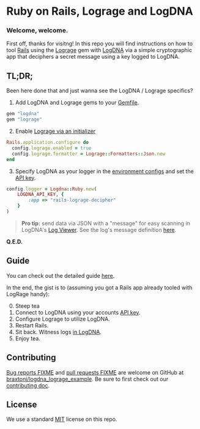 # Ruby on Rails, Lograge and LogDNA

### Welcome, welcome.

First off, thanks for visitng!  In this repo you will find instructions on how to tool <a href="https://rubyonrails.org/" target="_blank">Rails</a> using the <a href="https://github.com/roidrage/lograge" target="_blank">Lograge</a> gem with <a href="https://logdna.com" target="_blank">LogDNA</a> via a simple cryptographic app that deciphers a secret message using a key logged to LogDNA.

## TL;DR;

Been here done that and just wanna see the LogDNA / Lograge specifics?

1. Add LogDNA and Lograge gems to your [Gemfile](src/decipher/Gemfile#L59).
```ruby
gem "logdna"
gem "lograge"
```
2. Enable [Lograge via an initializer](src/decipher/config/initializers/lograge.rb)
```ruby
Rails.application.configure do
  config.lograge.enabled = true
  config.lograge.formatter = Lograge::Formatters::Json.new
end
```
3. Specify LogDNA as your logger in the [environment configs](src/decipher/config/environments/development.rb#L79) and set the [API key](https://app.logdna.com/manage/api-keys).
```ruby
config.logger = Logdna::Ruby.new(
    LOGDNA_API_KEY, {
        :app => "rails-lograge-decipher"
    }
)
```

> **Pro tip:** send data via JSON with a "message" for easy scanning in LogDNA's [Log Viewer](https://docs.logdna.com/docs/how-to-use-the-dashboard). See the log's message definition [here](src/decipher/app/controllers/app_controller.rb#L60).

**Q.E.D.**

## Guide

You can check out the detailed guide [here](./GUIDE.md).

In the end, the gist is to (assuming you got a Rails app already tooled with LogRage handy):

0. Steep tea
1. Connect to LogDNA using your accounts <a href="https://docs.logdna.com/docs/ingestion-key" target="_blank">API key</a>.
2. Configure Lograge to utilize LogDNA.
3. Restart Rails.
4. Sit back. Witness logs <a href="https://app.logdna.com" target="_blank">in LogDNA</a>.
5. Enjoy tea.

## Contributing

[Bug reports FIXME](https://github.com/braxtonj/logdna_lograge_example/issues) and [pull requests FIXME](https://github.com/braxtonj/logdna_lograge_example/pulls) are welcome on GitHub at [braxtonj/logdna_lograge_example](https://github.com/braxtonj/logdna_lograge_example).  Be sure to first check out our [contributing doc](./CONTRIBUTING.md).

## License

We use a standard [MIT](./LICENSE) license on this repo.

